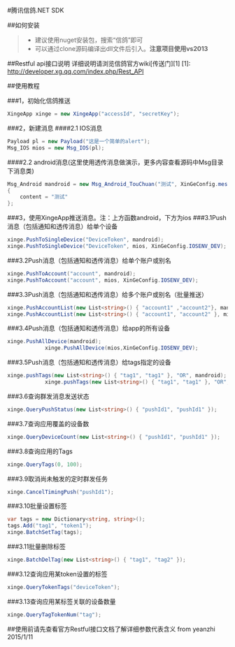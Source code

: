 #腾讯信鸽.NET SDK

##如何安装
>* 建议使用nuget安装包，搜索“信鸽”即可
>* 可以通过clone源码编译出dll文件后引入。**注意项目使用vs2013**

##Restful api接口说明
详细说明请浏览信鸽官方wiki[传送门][1]
  [1]: http://developer.xg.qq.com/index.php/Rest_API

##使用教程

###1，初始化信鸽推送
```c#
XingeApp xinge = new XingeApp("accessId", "secretKey");
```
###2，新建消息
####2.1 IOS消息
```c#
Payload pl = new Payload("这是一个简单的alert");
Msg_IOS mios = new Msg_IOS(pl);
```
####2.2 android消息(这里使用透传消息做演示，更多内容查看源码中Msg目录下消息类)
```c#
Msg_Android mandroid = new Msg_Android_TouChuan("测试", XinGeConfig.message_type_touchuan)
{
    content = "测试"
};
```
###3，使用XingeApp推送消息。注：上方函数android，下方为ios
###3.1Push消息（包括通知和透传消息）给单个设备
```c#
xinge.PushToSingleDevice("DeviceToken", mandroid);
xinge.PushToSingleDevice("DeviceToken", mios, XinGeConfig.IOSENV_DEV);
```
###3.2Push消息（包括通知和透传消息）给单个账户或别名
```c#
xinge.PushToAccount("account", mandroid);
xinge.PushToAccount("account", mios, XinGeConfig.IOSENV_DEV);
```
###3.3Push消息（包括通知和透传消息）给多个账户或别名（批量推送）
```c#
xinge.PushAccountList(new List<string>() { "account1" ,"account2"}, mandroid);
xinge.PushAccountList(new List<string>() { "account1", "account2" }, mios, XinGeConfig.IOSENV_DEV);
```
###3.4Push消息（包括通知和透传消息）给app的所有设备
```c#
xinge.PushAllDevice(mandroid);
            xinge.PushAllDevice(mios,XinGeConfig.IOSENV_DEV);
```
###3.5Push消息（包括通知和透传消息）给tags指定的设备
```c#
xinge.pushTags(new List<string>() { "tag1", "tag1" }, "OR", mandroid);
            xinge.pushTags(new List<string>() { "tag1", "tag1" }, "OR", mios, XinGeConfig.IOSENV_DEV);
```
###3.6查询群发消息发送状态
```c#
xinge.QueryPushStatus(new List<string>() { "pushId1", "pushId1" });
```
###3.7查询应用覆盖的设备数
```c#
xinge.QueryDeviceCount(new List<string>() { "pushId1", "pushId1" });
```
###3.8查询应用的Tags
```c#
xinge.QueryTags(0, 100);
```
###3.9取消尚未触发的定时群发任务
```c#
xinge.CancelTimingPush("pushId1");
```
###3.10批量设置标签
```c#
var tags = new Dictionary<string, string>();
tags.Add("tag1", "token1");
xinge.BatchSetTag(tags);
```
###3.11批量删除标签
```c#
xinge.BatchDelTag(new List<string>() { "tag1", "tag2" });
```
###3.12查询应用某token设置的标签
```c#
xinge.QueryTokenTags("deviceToken");
```
###3.13查询应用某标签关联的设备数量
```c#
xinge.QueryTagTokenNum("tag");
```

##使用前请先查看官方Restful接口文档了解详细参数代表含义
from yeanzhi  
2015/1/11